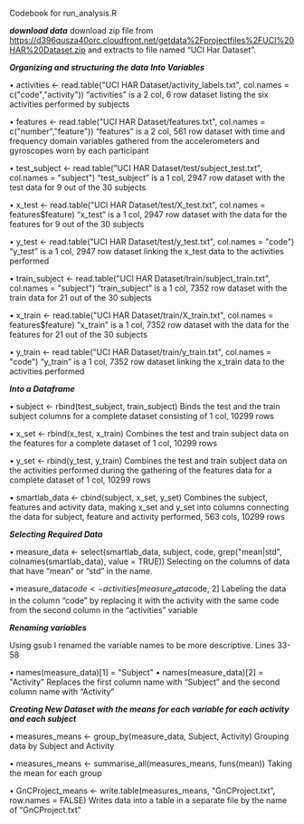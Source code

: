 Codebook for run_analysis.R

***download data*** 
download zip file from https://d396qusza40orc.cloudfront.net/getdata%2Fprojectfiles%2FUCI%20HAR%20Dataset.zip and extracts to file named “UCI Har Dataset”.


***Organizing and structuring the data***
***Into Variables***

•	activities <- read.table("UCI HAR Dataset/activity_labels.txt", col.names = c("code","activity"))
“activities” is a 2 col, 6 row dataset listing the six activities performed by subjects

•	features <- read.table("UCI HAR Dataset/features.txt", col.names = c("number","feature"))
“features” is a 2 col,  561 row dataset with time and frequency domain variables gathered from the accelerometers and gyroscopes worn by each participant

•	test_subject <- read.table("UCI HAR Dataset/test/subject_test.txt", col.names = "subject")
“test_subject” is a 1 col, 2947 row dataset with the test data for 9 out of the 30 subjects

•	x_test <- read.table("UCI HAR Dataset/test/X_test.txt", col.names = features$feature)
“x_test” is a 1 col, 2947 row dataset with the data for the features for 9 out of the 30 subjects

•	y_test <- read.table("UCI HAR Dataset/test/y_test.txt", col.names = "code")
“y_test” is a 1 col, 2947 row dataset linking the x_test data to the activities performed

•	train_subject <- read.table("UCI HAR Dataset/train/subject_train.txt", col.names = "subject")
“train_subject” is a 1 col, 7352 row dataset with the train data for 21 out of the 30 subjects

•	x_train <- read.table("UCI HAR Dataset/train/X_train.txt", col.names = features$feature)
“x_train” is a 1 col, 7352 row dataset with the data for the features for 21 out of the 30 subjects

•	y_train <- read.table("UCI HAR Dataset/train/y_train.txt", col.names = "code")
“y_train” is a 1 col, 7352 row dataset linking the x_train data to the activities performed


***Into a Dataframe***

•	subject <- rbind(test_subject, train_subject)
Binds the test and the train subject columns for a complete dataset consisting of 1 col, 10299 rows

•	x_set <- rbind(x_test, x_train)
Combines the test and train subject data on the features for a complete dataset of 1 col, 10299 rows

•	y_set <- rbind(y_test, y_train)
Combines the test and train subject data on the activities performed during the gathering of the features data for a complete dataset of 1 col, 10299 rows

•	smartlab_data <- cbind(subject, x_set, y_set)
Combines the subject, features and activity data, making x_set and y_set into columns connecting the data for subject, feature and activity performed, 563 cols, 10299 rows


***Selecting Required Data***

•	measure_data <- select(smartlab_data, subject, code, grep("mean|std", colnames(smartlab_data), value = TRUE))
Selecting on the columns of data that have “mean” or “std” in the name.

•	measure_data$code <- activities[measure_data$code, 2]
Labeling the data in the column “code” by replacing it with the activity with the same code from the second column in the “activities” variable


***Renaming variables***

Using gsub I renamed the variable names to be more descriptive. Lines 33-58

•	names(measure_data)[1] = "Subject" 
•	names(measure_data)[2] = "Activity"
Replaces the first column name with “Subject” and the second column name with “Activity”


***Creating New Dataset with the means for each variable for each activity and each subject***

•	measures_means <- group_by(measure_data, Subject, Activity)
Grouping data by Subject and Activity

•	measures_means <- summarise_all(measures_means, funs(mean))
Taking the mean for each group

•	GnCProject_means <- write.table(measures_means, "GnCProject.txt", row.names = FALSE)
Writes data into a table in a separate file by the name of “GnCProject.txt”




